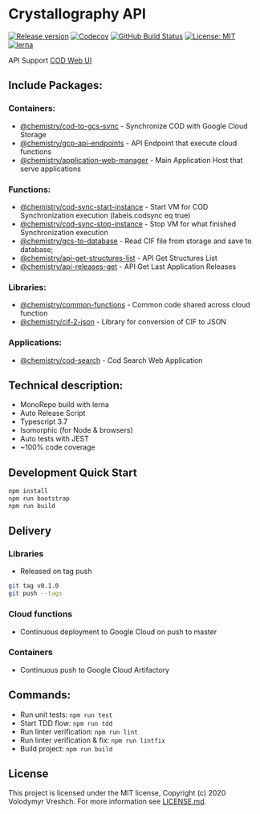 # Crystallography API
[![Release version](https://img.shields.io/github/v/release/chemistry/crystallography-api?color=green.svg)](https://github.com/chemistry/crystallography-api/releases)
[![Codecov](https://codecov.io/gh/chemistry/crystallography-api/branch/master/graph/badge.svg)](https://codecov.io/gh/chemistry/crystallography-api)
[![GitHub Build Status](https://github.com/chemistry/crystallography-api/workflows/CI/badge.svg)](https://github.com/chemistry/crystallography-api/actions?query=workflow%3ACI)
[![License: MIT](https://img.shields.io/badge/License-MIT-gren.svg)](https://opensource.org/licenses/MIT)
[![lerna](https://img.shields.io/badge/maintained%20with-lerna-cc00ff.svg)](https://lernajs.io/)

API Support [COD Web UI](http://crystallography-online.com/)

## Include Packages:
### Containers:
  * [@chemistry/cod-to-gcs-sync](https://github.com/chemistry/crystallography-api/tree/master/packages/containers/cod-to-gcs-sync) - Synchronize COD with Google Cloud Storage
  * [@chemistry/gcp-api-endpoints](https://github.com/chemistry/crystallography-api/tree/master/packages/containers/gcp-api-endpoints) - API Endpoint that execute cloud functions
  * [@chemistry/application-web-manager](https://github.com/chemistry/crystallography-api/tree/master/packages/containers/application-web-manager) - Main Application Host that serve applications

### Functions:
  * [@chemistry/cod-sync-start-instance](https://github.com/chemistry/crystallography-api/tree/master/packages/functions/cod-sync-start-instance) - Start VM for COD Synchronization execution (labels.codsync eq true)
  * [@chemistry/cod-sync-stop-instance](https://github.com/chemistry/crystallography-api/tree/master/packages/functions/cod-sync-stop-instance) - Stop VM for what finished Synchronization execution
  * [@chemistry/gcs-to-database](https://github.com/chemistry/crystallography-api/tree/master/packages/functions/gcs-to-database) - Read CIF file from storage and save to database;
  * [@chemistry/api-get-structures-list](https://github.com/chemistry/crystallography-api/tree/master/packages/functions/api-get-structures-list) - API Get Structures List
  * [@chemistry/api-releases-get](https://github.com/chemistry/crystallography-api/tree/master/packages/functions/api-releases-get) - API Get Last Application Releases

### Libraries:
  * [@chemistry/common-functions](https://github.com/chemistry/crystallography-api/tree/master/packages/libraries/common-functions) - Common code shared across cloud function
  * [@chemistry/cif-2-json](https://github.com/chemistry/crystallography-api/tree/master/packages/libraries/cif-2-json) - Library for conversion of CIF to JSON

### Applications:
  * [@chemistry/cod-search](https://github.com/chemistry/crystallography-api/tree/master/packages/applications/cod-search) - Cod Search Web Application

## Technical description:
* MonoRepo build with lerna
* Auto Release Script
* Typescript 3.7
* Isomorphic (for Node & browsers)
* Auto tests with JEST
* ~100% code coverage

## Development Quick Start
```bash
npm install
npm run bootstrap
npm run build
```

## Delivery
### Libraries
- Released on tag push
 ```bash
 git tag v0.1.0
 git push --tags
 ```
### Cloud functions
- Continuous deployment to Google Cloud on push to master

### Containers
- Continuous push to Google Cloud Artifactory

## Commands:
  * Run unit tests: `npm run test`
  * Start TDD flow: `npm run tdd`
  * Run linter verification: `npm run lint`
  * Run linter verification & fix: `npm run lintfix`
  * Build project: `npm run build`

## License
  This project is licensed under the MIT license, Copyright (c) 2020 Volodymyr Vreshch.
  For more information see [LICENSE.md](https://github.com/chemistry/crystallography-api/blob/master/LICENSE.md).
